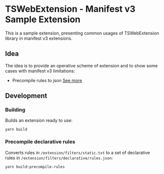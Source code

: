 # TSWebExtension - Manifest v3 Sample Extension 

This is a sample extension, presenting common usages of TSWebExtension library in manifest v3 extensions.

## <a id="idea"></a> Idea
The idea is to provide an operative scheme of extension and to show some cases with manifest v3 limitations: 

-   Precompile rules to json [See more](#precompile)

## <a id="usage"></a> Development

### <a id="build"></a> Building
Builds an extension ready to use:
```
yarn build
```

### <a id="precompile"></a> Precompile declarative rules
Converts rules in `/extension/filters/static.txt` to a set of declarative rules in `/extension/filters/declarative/rules.json`:
```
yarn build:precompile-rules
```
